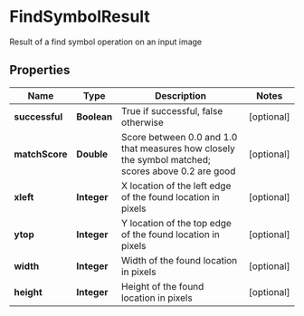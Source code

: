 

# FindSymbolResult

Result of a find symbol operation on an input image
## Properties

Name | Type | Description | Notes
------------ | ------------- | ------------- | -------------
**successful** | **Boolean** | True if successful, false otherwise |  [optional]
**matchScore** | **Double** | Score between 0.0 and 1.0 that measures how closely the symbol matched; scores above 0.2 are good |  [optional]
**xleft** | **Integer** | X location of the left edge of the found location in pixels |  [optional]
**ytop** | **Integer** | Y location of the top edge of the found location in pixels |  [optional]
**width** | **Integer** | Width of the found location in pixels |  [optional]
**height** | **Integer** | Height of the found location in pixels |  [optional]



